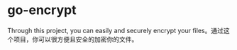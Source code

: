 # go-encrypt
Through this project, you can easily and securely encrypt your files。通过这个项目，你可以很方便且安全的加密你的文件。
